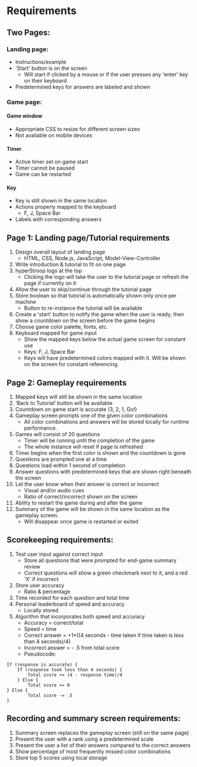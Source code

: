 # Requirements
## Two Pages:
### Landing page: 
* Instructions/example
* 'Start' button is on the screen
    * Will start if clicked by a mouse or if the user presses any 'enter' key on their keyboard
* Predetermined keys for answers are labeled and shown
### Game page: 
#### Game window
* Appropriate CSS to resize for different screen sizes
* Not available on mobile devices
#### Timer
* Active timer set on game start
* Timer cannot be paused
* Game can be restarted
#### Key
* Key is still shown in the same location
* Actions properly mapped to the keyboard
    * F, J, Space Bar
* Labels with corresponding answers
## Page 1: Landing page/Tutorial requirements
1. Design overall layout of landing page
    * HTML, CSS, Node.js, JavaScript, Model-View-Controller
2. Write introduction & tutorial to fit on one page
3. hyperStroop logo at the top
    * Clicking the logo will take the user to the tutorial page or refresh the page if currently on it
4. Allow the user to skip/continue through the tutorial page
5. Store boolean so that tutorial is automatically shown only once per machine
    * Button to re-instance the tutorial will be available
6. Create a 'start' button to notify the game when the user is ready, then show a countdown on the screen before the game begins
7. Choose game color palette, fonts, etc.
8. Keyboard mapped for game input
    * Show the mapped keys below the actual game screen for constant use
    * Keys: F, J, Space Bar
    * Keys will have predetermined colors mapped with it. Will be shown on the screen for constant referencing.
## Page 2: Gameplay requirements
1. Mapped keys will still be shown in the same location
2. ‘Back to Tutorial’ button will be available
3. Countdown on game start is accurate (3, 2, 1, Go!)
4. Gameplay screen prompts one of the given color combinations
    * All color combinations and answers will be stored locally for runtime performance.
5. Games will consist of 20 questions 
    * Timer will be running until the completion of the game
    * The whole instance will reset if page is refreshed
6. Timer begins when the first color is shown and the countdown is gone
7. Questions are prompted one at a time
8. Questions load within 1 second of completion
9. Answer questions with predetermined keys that are shown right beneath the screen
10. Let the user know when their answer is correct or incorrect
    * Visual and/or audio cues
    * Ratio of correct/incorrect shown on the screen
11. Ability to restart the game during and after the game
12. Summary of the game will be shown in the same location as the gameplay screen.
    * Will disappear once game is restarted or exited
## Scorekeeping requirements: 
1. Test user input against correct input 
    * Store all questions that were prompted for end-game summary review
    * Correct questions will show a green checkmark next to it, and a red 'X' if incorrect
2. Store user accuracy
    * Ratio & percentage
3. Time recorded for each question and total time
4. Personal leaderboard of speed and accuracy
    * Locally stored
5. Algorithm that incorporates both speed and accuracy
    * Accuracy = correct/total
    * Speed = time
    * Correct answer = +1*((4 seconds - time taken if time taken is less than 4 seconds)/4)
    * Incorrect answer = - .5 from total score
    * Pseudocode:
``` 
If (response is accurate) {
	If (response took less than 4 seconds) {
		Total score += (4 - response time)/4
	} Else {
		Total score += 0 
} Else {
		Total score -= .5
} 
```

## Recording and summary screen requirements:
1. Summary screen replaces the gameplay screen (still on the same page)
2. Present the user with a rank using a predetermined scale
3. Present the user a list of their answers compared to the correct answers
4. Show percentage of most frequently missed color combinations
5. Store top 5 scores using local storage

